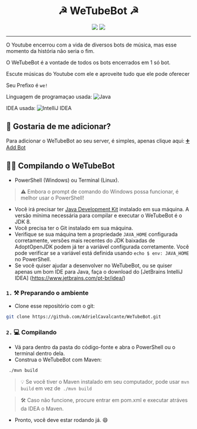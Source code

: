 <h1 align="center">☭ WeTubeBot ☭</h1>


<p align="center">
<a href="https://github.com/AdrielCavalcante/WeTubeBot/edit/main/LICENSE"><img src="https://img.shields.io/badge/License-MIT-FF0000"></a>
<a href="#"><img src="https://img.shields.io/badge/Website-WeTubeBot-dea300.svg"></a>
</p>

<hr>

O Youtube encerrou com a vida de diversos bots de música, mas esse momento da história não seria o fim.

O WeTubeBot é a vontade de todos os bots encerrados em 1 só bot.

Escute músicas do Youtube com ele e aproveite tudo que ele pode oferecer

Seu Prefixo é `we!`

Linguagem de programaçao usada: ![Java](https://img.shields.io/badge/-Java-%23FF0000?style=flat-square&logo=Java&logoColor=ffffff)

IDEA usada: ![IntelliJ IDEA](https://img.shields.io/badge/IntelliJ-000000.svg?style=flat-square&logo=intellij-idea&logoColor=white)

## 🔗 Gostaria de me adicionar?

Para adicionar o WeTubeBot ao seu server, é simples, apenas clique aqui: <a href="https://discord.com/api/oauth2/authorize?client_id=919248269836714055&permissions=2150648832&scope=bot" target="_blank">➕ Add Bot</a>

## 👨‍💻 Compilando o WeTubeBot


* PowerShell (Windows) ou Terminal (Linux).
> ⚠️ Embora o prompt de comando do Windows possa funcionar, é melhor usar o PowerShell!
* Você irá precisar ter [Java Development Kit](https://adoptopenjdk.net/) instalado em sua máquina. A versão mínima necessária para compilar e executar o WeTubeBot é o JDK 8.
* Você precisa ter o Git instalado em sua máquina.
* Verifique se sua máquina tem a propriedade `JAVA_HOME` configurada corretamente, versões mais recentes do JDK baixadas de AdoptOpenJDK podem já ter a variável configurada corretamente. Você pode verificar se a variável está definida usando `echo $ env: JAVA_HOME` no PowerShell.
* Se você quiser ajudar a desenvolver no WeTubeBot, ou se quiser apenas um bom IDE para Java, faça o download do [JetBrains IntelliJ IDEA] (https://www.jetbrains.com/pt-br/idea/)

### `1.` ⚒ Preparando o ambiente
* Clone esse repositório com o git:
```bash
git clone https://github.com/AdrielCavalcante/WeTubeBot.git
```

### `2.` 💻 Compilando
* Vá para dentro da pasta do código-fonte e abra o PowerShell ou o terminal dentro dela.
* Construa o WeTubeBot com Maven:
```bash
 ./mvn build
```
> 💡 Se você tiver o Maven instalado em seu computador, pode usar `mvn build` em vez de` ./mvn build`

> 🛠 Caso não funcione, procure entrar em pom.xml e executar atráves da IDEA o Maven.

* Pronto, você deve estar rodando já. 😄
